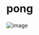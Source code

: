 # pong
![image](https://user-images.githubusercontent.com/42456119/103978827-66428f80-514a-11eb-8555-bcdd9eaa7908.png)
